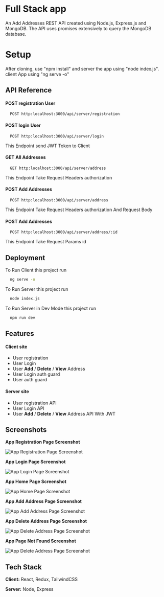 
# Full Stack app

An Add Addresses REST API created using Node.js, Express.js and MongoDB. The API uses promises extensively to query the MongoDB database.

# Setup
After cloning, use "npm install" and server the app using "node index.js".
client App using "ng serve -o"

## API Reference

#### POST registration User

```http
  POST http:localhost:3000/api/server/registration
```

#### POST login User

```http
  POST http:localhost:3000/api/server/login
```

This Endpoint send JWT Token to Client

#### GET All Addresses

```http
  GET http:localhost:3000/api/server/address
```
 
 This Endpoint Take Request Headers authorization 

#### POST Add Addresses

```http
  POST http:localhost:3000/api/server/address
```

 This Endpoint Take Request Headers authorization And Request Body 

 
#### POST Add Addresses

```http
  POST http:localhost:3000/api/server/address/:id
```

 This Endpoint Take Request Params id 
## Deployment

To Run Client this project run

```bash
  ng serve -o
```


To Run Server this project run

```bash
  node index.js
```


To Run Server in Dev Mode this project run

```bash
  npm run dev
```

  
## Features

#### Client site
- User registration 
- User Login
- User **Add** / **Delete** / **View** Address
- User Login auth guard
- User auth guard

#### Server site
- User registration API 
- User Login API 
- User **Add** / **Delete** / **View** Address API With JWT


  
## Screenshots

**App Registration Page Screenshot**

![App Registration Page Screenshot](https://www.linkpicture.com/q/Screenshot-268_1.png)

  
**App Login Page Screenshot**

![App Login Page Screenshot](https://www.linkpicture.com/q/Screenshot-269.png)

  
**App Home Page Screenshot**

![App Home Page Screenshot](https://www.linkpicture.com/q/Screenshot-272.png)

  
**App Add Address Page Screenshot**

![App Add Address Page Screenshot](https://www.linkpicture.com/q/Screenshot-270.png)

  
    
**App Delete Address Page Screenshot**

![App Delete Address Page Screenshot](https://www.linkpicture.com/q/Screenshot-271_1.png)

**App Page Not Found Screenshot**

![App Delete Address Page Screenshot](https://www.linkpicture.com/q/Screenshot-273.png)

## Tech Stack

**Client:** React, Redux, TailwindCSS

**Server:** Node, Express

  